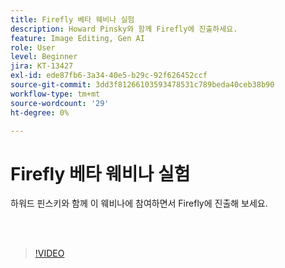 ```yaml
---
title: Firefly 베타 웨비나 실험
description: Howard Pinsky와 함께 Firefly에 진출하세요.
feature: Image Editing, Gen AI
role: User
level: Beginner
jira: KT-13427
exl-id: ede87fb6-3a34-40e5-b29c-92f626452ccf
source-git-commit: 3dd3f81266103593478531c789beda40ceb38b90
workflow-type: tm+mt
source-wordcount: '29'
ht-degree: 0%

---
```


# Firefly 베타 웨비나 실험

하워드 핀스키와 함께 이 웨비나에 참여하면서 Firefly에 진출해 보세요.

<br> 

>[!VIDEO](https://video.tv.adobe.com/v/3455541?quality=12&learn=on&hidetitle=true&captions=kor)
